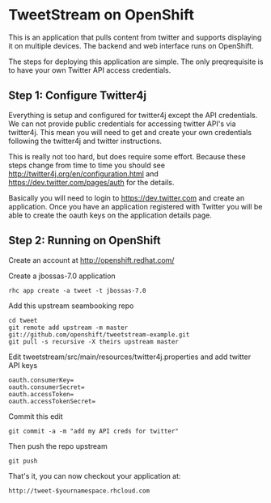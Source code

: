 TweetStream on OpenShift
=========================

This is an application that pulls content from twitter and supports displaying it on
multiple devices.  The backend and web interface runs on OpenShift.

The steps for deploying this application are simple.  The only preqrequisite is to
have your own Twitter API access credentials.

Step 1: Configure Twitter4j
---------------------------
Everything is setup and configured for twitter4j except the API 
credentials.  We can not provide public credentials for accessing 
twitter API's via twitter4j.  This mean you will need to get and 
create your own credentials following the twitter4j and twitter 
instructions.

This is really not too hard, but does require some effort.  Because 
these steps change from time to time you should see 
http://twitter4j.org/en/configuration.html and 
https://dev.twitter.com/pages/auth for the details.

Basically you will need to login to https://dev.twitter.com and create an application.
Once you have an application registered with Twitter you will be able to create the
oauth keys on the application details page.

Step 2: Running on OpenShift
----------------------------

Create an account at http://openshift.redhat.com/

Create a jbossas-7.0 application

    rhc app create -a tweet -t jbossas-7.0

Add this upstream seambooking repo

    cd tweet
    git remote add upstream -m master git://github.com/openshift/tweetstream-example.git
    git pull -s recursive -X theirs upstream master
    
Edit tweetstream/src/main/resources/twitter4j.properties and add twitter API keys

    oauth.consumerKey=
    oauth.consumerSecret=
    oauth.accessToken=
    oauth.accessTokenSecret=
    
Commit this edit

    git commit -a -m "add my API creds for twitter"

Then push the repo upstream

    git push

That's it, you can now checkout your application at:

    http://tweet-$yournamespace.rhcloud.com
